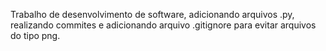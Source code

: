 Trabalho de desenvolvimento de software, adicionando arquivos .py, realizando commites e adicionando arquivo .gitignore para evitar arquivos do tipo png.
